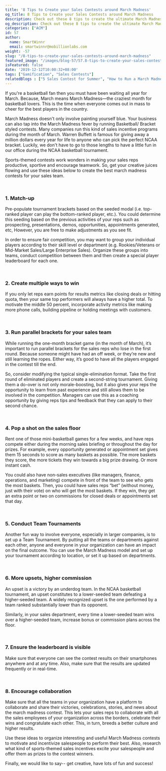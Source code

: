 ```yaml
---
title: '8 Tips to Create your Sales Contests around March Madness'
og_title: 8 Tips to Create your Sales Contests around March Madness
description: Check out these 8 tips to create the ultimate March Madness Contests for your Sales team
og_description: Check out these 8 tips to create the ultimate March Madness Contests for your Sales team
categories: ["ACM"]
id: 57
author:
  name: SmartWinnr
  email: smartwinnr@mobillionlabs.com
weight: -57
slug: "/8-tips-to-create-your-sales-contests-around-march-madness"
featured_image: "/images/blog-57/57.8-tips-to-create-your-sales-contests-around-march-madness.jpg"
isFeatured: false
date: '2019-12-12T10:00:32+08:00'
tags: ["Gamification", "Sales Contests"]
relatedBlogs : ["5 Sales Contest for Summer", "How to Run a March Madness Contest - The Step by Step Guide", "25 Creative Sales Team Names", "Top 20 Sales Contest Names", "25 Creative Sales Team Names","23 Sales incentive ideas to keep your sales team motivated", "Sales Contest Communication Template"]
---
```


<p>If you're a basketball fan then you must have been waiting all year for March. Because, March means March Madness—the craziest month for basketball lovers. This is the time when everyone comes out in mass to cheer for the best players in the country.</p>

March Madness doesn't only involve painting yourself blue. Your business can also tap into the March Madness fever by running Basketball/ Bracket styled contests. Many companies run this kind of sales incentive programs during the month of March. Warren Buffett is famous for giving away a million dollars every year for life to anyone who can pick the perfect NCAA bracket. Luckily, we don't have to go to those lengths to have a little fun in our office during the NCAA basketball tournament.

Sports-themed contests work wonders in making your sales reps productive, sportive and encourage teamwork. So, get your creative juices flowing and use these ideas below to create the best march madness contests for your sales team.

<br>

### **1. Match-up**

Pre-populate tournament brackets based on the seeded modal (i.e. top-ranked player can play the bottom-ranked player, etc.).  You could determine this seeding based on the previous activities of your reps such as prospecting, presentations, demos, opportunities, appointments generated, etc, However, you are free to make adjustments as you see fit. 

In order to ensure fair competition, you may want to group your individual players according to their skill level or department (e.g. Rookies/Veterans or Mid-Market Sales/Large Enterprise Sales). Organize these groups into teams, conduct competition between them and then create a special player leaderboard for each one.

<br>

### **2. Create multiple ways to win**

If you only let reps earn points for results metrics like closing deals or hitting quota, then your same top performers will always have a higher total. To motivate the middle 50 percent, incorporate activity metrics like making more phone calls, building pipeline or holding meetings with customers.

<br>

### **3. Run parallel brackets for your sales team**

While running the one-month bracket game (in the month of March), it’s important to run parallel brackets for the sales reps who lose in the first round. Because someone might have had an off week, or they’re new and still learning the ropes. Either way, it’s good to have all the players engaged in the contest till the end. 

So, consider modifying the typical single-elimination format. Take the first round of eliminated players and create a second-string tournament. Giving them a do-over is not only morale-boosting, but it also gives your reps the opportunity to learn from past experience and still allows them to be involved in the competition. Managers can use this as a coaching opportunity by giving reps tips and feedback that they can apply to their second chance. 

<br>

### **4. Pop a shot on the sales floor**

Rent one of those mini-basketball games for a few weeks, and have reps compete either during the morning sales briefing or throughout the day for prizes. For example, every opportunity generated or appointment set gives them 15 seconds to score as many baskets as possible. The more baskets they score, the more tickets they win towards a big prize drawing. Or more instant cash.

You could also have non-sales executives (like managers, finance, operations, and marketing) compete in front of the team to see who gets the most baskets. Then, you could have sales reps “bet” (without money, just with their vote) on who will get the most baskets. If they win, they get an extra point or two on commissions for closed deals or appointments set that day.

<br>

### **5. Conduct Team Tournaments**

Another fun way to involve everyone, especially in larger companies, is to set up a Team Tournament. By putting all the teams or departments against each other, anyone and everyone in your organization can have an impact on the final outcome. You can use the March Madness model and set up your tournament according to location, or set it up based on departments.

<br>

### **6. More upsets, higher commission**

An upset is a victory by an underdog team. In the NCAA basketball tournament, an upset constitutes to a lower-seeded team defeating a higher-seeded team. A widely recognized upset is the one performed by a team ranked substantially lower than its opponent.

Similarly, in your sales department, every time a lower-seeded team wins over a higher-seeded team, increase bonus or commission plans across the floor.

<br>

### **7. Ensure the leaderboard is visible**

Make sure that everyone can see the contest results on their smartphones anywhere and at any time. Also, make sure that the results are updated frequently or in real-time.

<br>

### **8. Encourage collaboration**

Make sure that all the teams in your organization have a platform to collaborate and share their victories, celebrations, stories, and news about the march madness contest. This lets your sales reps to collaborate with all the sales employees of your organization across the borders, celebrate their wins and congratulate each other. This, in turn, breeds a better culture and higher results.

Use these ideas to organize interesting and useful March Madness contests to motivate and incentivize salespeople to perform their best. Also, research what kind of sports-themed sales incentives excite your salespeople and offer them as prizes to the contest winners.

Finally, we would like to say-- get creative, have lots of fun and success!
